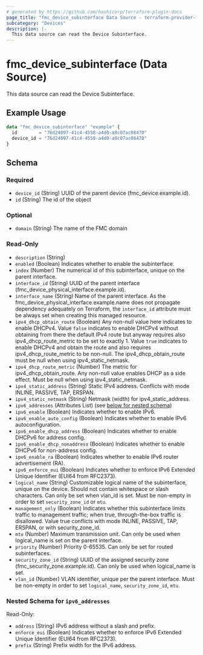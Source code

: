 ```yaml
---
# generated by https://github.com/hashicorp/terraform-plugin-docs
page_title: "fmc_device_subinterface Data Source - terraform-provider-fmc"
subcategory: "Devices"
description: |-
  This data source can read the Device Subinterface.
---
```


# fmc_device_subinterface (Data Source)

This data source can read the Device Subinterface.

## Example Usage

```terraform
data "fmc_device_subinterface" "example" {
  id        = "76d24097-41c4-4558-a4d0-a8c07ac08470"
  device_id = "76d24097-41c4-4558-a4d0-a8c07ac08470"
}
```

<!-- schema generated by tfplugindocs -->
## Schema

### Required

- `device_id` (String) UUID of the parent device (fmc_device.example.id).
- `id` (String) The id of the object

### Optional

- `domain` (String) The name of the FMC domain

### Read-Only

- `description` (String)
- `enabled` (Boolean) Indicates whether to enable the subinterface.
- `index` (Number) The numerical id of this subinterface, unique on the parent interface.
- `interface_id` (String) UUID of the parent interface (fmc_device_physical_interface.example.id).
- `interface_name` (String) Name of the parent interface. As the fmc_device_physical_interface.example.name does not propagate dependency adequately on Terraform, the `interface_id` attribute must be always set when creating this managed resource.
- `ipv4_dhcp_obtain_route` (Boolean) Any non-null value here indicates to enable DHCPv4. Value `false` indicates to enable DHCPv4 without obtaining from there the default IPv4 route but anyway requires also ipv4_dhcp_route_metric to be set to exactly 1. Value `true` indicates to enable DHCPv4 and obtain the route and also requires ipv4_dhcp_route_metric to be non-null. The ipv4_dhcp_obtain_route must be null when using ipv4_static_netmask.
- `ipv4_dhcp_route_metric` (Number) The metric for ipv4_dhcp_obtain_route. Any non-null value enables DHCP as a side effect. Must be null when using ipv4_static_netmask.
- `ipv4_static_address` (String) Static IPv4 address. Conflicts with mode INLINE, PASSIVE, TAP, ERSPAN.
- `ipv4_static_netmask` (String) Netmask (width) for ipv4_static_address.
- `ipv6_addresses` (Attributes List) (see [below for nested schema](#nestedatt--ipv6_addresses))
- `ipv6_enable` (Boolean) Indicates whether to enable IPv6.
- `ipv6_enable_auto_config` (Boolean) Indicates whether to enable IPv6 autoconfiguration.
- `ipv6_enable_dhcp_address` (Boolean) Indicates whether to enable DHCPv6 for address config.
- `ipv6_enable_dhcp_nonaddress` (Boolean) Indicates whether to enable DHCPv6 for non-address config.
- `ipv6_enable_ra` (Boolean) Indicates whether to enable IPv6 router advertisement (RA).
- `ipv6_enforce_eui` (Boolean) Indicates whether to enforce IPv6 Extended Unique Identifier (EUI64 from RFC2373).
- `logical_name` (String) Customizable logical name of the subinterface, unique on the device. Should not contain whitespace or slash characters. Can only be set when vlan_id is set. Must be non-empty in order to set `security_zone_id` or `mtu`.
- `management_only` (Boolean) Indicates whether this subinterface limits traffic to management traffic; when true, through-the-box traffic is disallowed. Value true conflicts with mode INLINE, PASSIVE, TAP, ERSPAN, or with security_zone_id.
- `mtu` (Number) Maximum transmission unit. Can only be used when logical_name is set on the parent interface.
- `priority` (Number) Priority 0-65535. Can only be set for routed subinterfaces.
- `security_zone_id` (String) UUID of the assigned security zone (fmc_security_zone.example.id). Can only be used when logical_name is set.
- `vlan_id` (Number) VLAN identifier, unique per the parent interface. Must be non-empty in order to set `logical_name`, `security_zone_id`, `mtu`.

<a id="nestedatt--ipv6_addresses"></a>
### Nested Schema for `ipv6_addresses`

Read-Only:

- `address` (String) IPv6 address without a slash and prefix.
- `enforce_eui` (Boolean) Indicates whether to enforce IPv6 Extended Unique Identifier (EUI64 from RFC2373).
- `prefix` (String) Prefix width for the IPv6 address.
